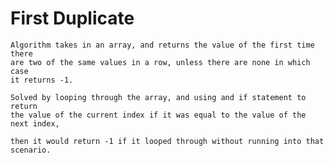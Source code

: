 # First Duplicate
	Algorithm takes in an array, and returns the value of the first time there
	are two of the same values in a row, unless there are none in which case
	it returns -1.

	Solved by looping through the array, and using and if statement to return
	the value of the current index if it was equal to the value of the next index, 

	then it would return -1 if it looped through without running into that scenario.